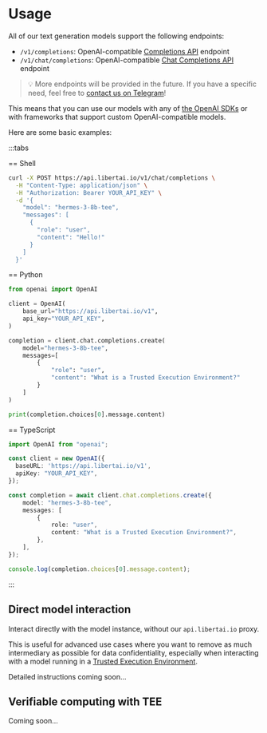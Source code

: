 # Usage

All of our text generation models support the following endpoints:
- `/v1/completions`: OpenAI-compatible [Completions API](https://platform.openai.com/docs/api-reference/completions) endpoint
- `/v1/chat/completions`: OpenAI-compatible [Chat Completions API](https://platform.openai.com/docs/api-reference/chat/create) endpoint

> 💡 More endpoints will be provided in the future. If you have a specific need, feel free to [contact us on Telegram](https://t.me/libertai)!

This means that you can use our models with any of [the OpenAI SDKs](https://platform.openai.com/docs/libraries#install-an-official-sdk) or with frameworks that support custom OpenAI-compatible models.

Here are some basic examples:

:::tabs

== Shell
```sh
curl -X POST https://api.libertai.io/v1/chat/completions \
  -H "Content-Type: application/json" \
  -H "Authorization: Bearer YOUR_API_KEY" \
  -d '{
    "model": "hermes-3-8b-tee",
    "messages": [
      {
        "role": "user",
        "content": "Hello!"
      }
    ]
  }'
```

== Python
```python
from openai import OpenAI

client = OpenAI(
    base_url="https://api.libertai.io/v1",
    api_key="YOUR_API_KEY",
)

completion = client.chat.completions.create(
    model="hermes-3-8b-tee",
    messages=[
        {
            "role": "user",
            "content": "What is a Trusted Execution Environment?"
        }
    ]
)

print(completion.choices[0].message.content)
```

== TypeScript
```ts
import OpenAI from "openai";

const client = new OpenAI({
  baseURL: 'https://api.libertai.io/v1',
  apiKey: "YOUR_API_KEY",
});

const completion = await client.chat.completions.create({
    model: "hermes-3-8b-tee",
    messages: [
        {
            role: "user",
            content: "What is a Trusted Execution Environment?",
        },
    ],
});

console.log(completion.choices[0].message.content);
```

:::

## Direct model interaction

Interact directly with the model instance, without our `api.libertai.io` proxy.

This is useful for advanced use cases where you want to remove as much intermediary as possible for data confidentiality,
especially when interacting with a model running in a [Trusted Execution Environment](https://docs.aleph.cloud/computing/confidential).

Detailed instructions coming soon...

## Verifiable computing with TEE

Coming soon...
